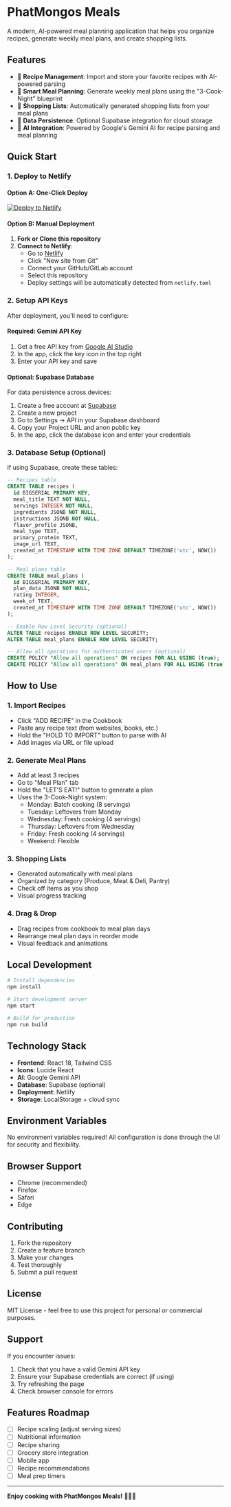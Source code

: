 # PhatMongos Meals

A modern, AI-powered meal planning application that helps you organize recipes, generate weekly meal plans, and create shopping lists.

## Features

- 📝 **Recipe Management**: Import and store your favorite recipes with AI-powered parsing
- 📅 **Smart Meal Planning**: Generate weekly meal plans using the "3-Cook-Night" blueprint
- 🛒 **Shopping Lists**: Automatically generated shopping lists from your meal plans
- 💾 **Data Persistence**: Optional Supabase integration for cloud storage
- 🤖 **AI Integration**: Powered by Google's Gemini AI for recipe parsing and meal planning

## Quick Start

### 1. Deploy to Netlify

#### Option A: One-Click Deploy
[![Deploy to Netlify](https://www.netlify.com/img/deploy/button.svg)](https://app.netlify.com/start)

#### Option B: Manual Deployment

1. **Fork or Clone this repository**
2. **Connect to Netlify**:
   - Go to [Netlify](https://netlify.com)
   - Click "New site from Git"
   - Connect your GitHub/GitLab account
   - Select this repository
   - Deploy settings will be automatically detected from `netlify.toml`

### 2. Setup API Keys

After deployment, you'll need to configure:

#### Required: Gemini API Key
1. Get a free API key from [Google AI Studio](https://aistudio.google.com/app/apikey)
2. In the app, click the key icon in the top right
3. Enter your API key and save

#### Optional: Supabase Database
For data persistence across devices:

1. Create a free account at [Supabase](https://supabase.com)
2. Create a new project
3. Go to Settings → API in your Supabase dashboard
4. Copy your Project URL and anon public key
5. In the app, click the database icon and enter your credentials

### 3. Database Setup (Optional)

If using Supabase, create these tables:

```sql
-- Recipes table
CREATE TABLE recipes (
  id BIGSERIAL PRIMARY KEY,
  meal_title TEXT NOT NULL,
  servings INTEGER NOT NULL,
  ingredients JSONB NOT NULL,
  instructions JSONB NOT NULL,
  flavor_profile JSONB,
  meal_type TEXT,
  primary_protein TEXT,
  image_url TEXT,
  created_at TIMESTAMP WITH TIME ZONE DEFAULT TIMEZONE('utc', NOW())
);

-- Meal plans table
CREATE TABLE meal_plans (
  id BIGSERIAL PRIMARY KEY,
  plan_data JSONB NOT NULL,
  rating INTEGER,
  week_of TEXT,
  created_at TIMESTAMP WITH TIME ZONE DEFAULT TIMEZONE('utc', NOW())
);

-- Enable Row Level Security (optional)
ALTER TABLE recipes ENABLE ROW LEVEL SECURITY;
ALTER TABLE meal_plans ENABLE ROW LEVEL SECURITY;

-- Allow all operations for authenticated users (optional)
CREATE POLICY "Allow all operations" ON recipes FOR ALL USING (true);
CREATE POLICY "Allow all operations" ON meal_plans FOR ALL USING (true);
```

## How to Use

### 1. Import Recipes
- Click "ADD RECIPE" in the Cookbook
- Paste any recipe text (from websites, books, etc.)
- Hold the "HOLD TO IMPORT" button to parse with AI
- Add images via URL or file upload

### 2. Generate Meal Plans
- Add at least 3 recipes
- Go to "Meal Plan" tab
- Hold the "LET'S EAT!" button to generate a plan
- Uses the 3-Cook-Night system:
  - Monday: Batch cooking (8 servings)
  - Tuesday: Leftovers from Monday
  - Wednesday: Fresh cooking (4 servings)  
  - Thursday: Leftovers from Wednesday
  - Friday: Fresh cooking (4 servings)
  - Weekend: Flexible

### 3. Shopping Lists
- Generated automatically with meal plans
- Organized by category (Produce, Meat & Deli, Pantry)
- Check off items as you shop
- Visual progress tracking

### 4. Drag & Drop
- Drag recipes from cookbook to meal plan days
- Rearrange meal plan days in reorder mode
- Visual feedback and animations

## Local Development

```bash
# Install dependencies
npm install

# Start development server
npm start

# Build for production
npm run build
```

## Technology Stack

- **Frontend**: React 18, Tailwind CSS
- **Icons**: Lucide React
- **AI**: Google Gemini API
- **Database**: Supabase (optional)
- **Deployment**: Netlify
- **Storage**: LocalStorage + cloud sync

## Environment Variables

No environment variables required! All configuration is done through the UI for security and flexibility.

## Browser Support

- Chrome (recommended)
- Firefox
- Safari
- Edge

## Contributing

1. Fork the repository
2. Create a feature branch
3. Make your changes
4. Test thoroughly
5. Submit a pull request

## License

MIT License - feel free to use this project for personal or commercial purposes.

## Support

If you encounter issues:

1. Check that you have a valid Gemini API key
2. Ensure your Supabase credentials are correct (if using)
3. Try refreshing the page
4. Check browser console for errors

## Features Roadmap

- [ ] Recipe scaling (adjust serving sizes)
- [ ] Nutritional information
- [ ] Recipe sharing
- [ ] Grocery store integration
- [ ] Mobile app
- [ ] Recipe recommendations
- [ ] Meal prep timers

---

**Enjoy cooking with PhatMongos Meals!** 🍳👨‍🍳